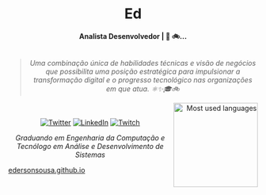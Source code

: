 

<!-- ![Snake animation](https://github.com/edersonsousa/edersonsousa/blob/output/github-contribution-grid-snake.svg) -->
<div align="center">
<h1>Ed </h1>
</div>
<div align="center">
<b>Analista Desenvolvedor | 🐧 🚲... </b>
<br>
<br>

<blockquote>
    <p><i>
        Uma combinação única de habilidades técnicas e visão de negócios que possibilita uma posição estratégica para impulsionar a transformação digital e o progresso tecnológico nas organizações em que atua. ⚛✨🎓🚲
    </i></p>
</blockquote>
</div>








<div align="right" style="margin:auto">
     <a href="https://github.com/edersonsousa">
        <img height="170em"
             src="https://github-readme-stats.vercel.app/api/top-langs/?username=edersonsousa&hide=html,jupyter%20notebook&langs_count=6&hide_border=true&layout=compact&show_icons=true&line_height=24&theme=transparent&title_color=4a86d1&custom_title=My%20favorite%20languages"
             alt="Most used languages"
             align="right">
    </a>
</div>






<div>
    <div align="right" style="margin:auto">
         <!--<a href="https://wakatime.com/@edersonsousa">
            <img width="300em" src="https://github-readme-stats.vercel.app/api/wakatime?username=edersonsousa&theme=transparent&hide_border=true&hide=markdown,html&hide_title=true&line_height=50&langs_count=4&layout=default"
                 alt="Wakatime stats" align="right" />
        </a> -->
    </div> 
 

</div>


<br/>



<div align="center">


[![Twitter](https://img.shields.io/badge/Twitter-%231DA1F2.svg?style=for-the-badge&logo=Twitter&logoColor=white)](https://twitter.com/edersonsousa)
[![LinkedIn](https://img.shields.io/badge/linkedin-%230077B5.svg?style=for-the-badge&logo=linkedin&logoColor=white)](https://www.linkedin.com/in/edersonssousa/)
[![Twitch](https://img.shields.io/badge/Twitch-%239146FF.svg?style=for-the-badge&logo=Twitch&logoColor=white)](https://www.twitch.tv/EdRocha3)
<!--
[![Dev.to blog](https://img.shields.io/badge/dev.to-0A0A0A?style=for-the-badge&logo=dev.to&logoColor=white)](https://dev.to/edersonsousa)
[![GitLab](https://img.shields.io/badge/gitlab-%23181717.svg?style=for-the-badge&logo=gitlab&logoColor=white)](https://gitlab.com/edersonsousa)
-->

</div><p>
<div align="center">
<center><i>Graduando em Engenharia da Computação e Tecnólogo em Análise e Desenvolvimento de Sistemas</i></center></p>
</div>

<a href="https://edersonsousa.github.io/">edersonsousa.github.io</a>

